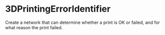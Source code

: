 # 3DPrintingErrorIdentifier
Create a network that can determine whether a print is OK or failed, and for what reason the print failed.
